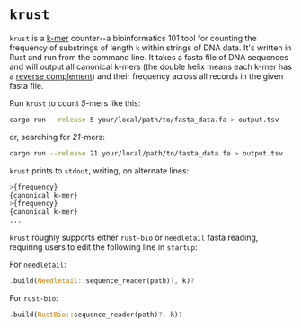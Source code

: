 # `krust`

`krust` is a [k-mer](https://en.wikipedia.org/wiki/K-mer) counter--a bioinformatics 101 tool for counting the frequency of substrings of length `k` within strings of DNA data. It's written in Rust and run from the command line. It takes a fasta file of DNA sequences and will output all canonical k-mers (the double helix means each k-mer has a [reverse complement](https://en.wikipedia.org/wiki/Complementarity_(molecular_biology)#DNA_and_RNA_base_pair_complementarity)) and their frequency across all records in the given fasta file.

Run `krust` to count *5*-mers like this:

```bash
cargo run --release 5 your/local/path/to/fasta_data.fa > output.tsv
```

or, searching for *21*-mers:  

```bash
cargo run --release 21 your/local/path/to/fasta_data.fa > output.tsv
```

`krust` prints to `stdout`, writing, on alternate lines:

```bash
>{frequency}  
{canonical k-mer}
>{frequency}  
{canonical k-mer}  
...
```  

`krust` roughly supports either `rust-bio` or `needletail` fasta reading, requiring users to edit the following line in `startup`:

For `needletail`:

```rust
.build(Needletail::sequence_reader(path)?, k)?
```

For `rust-bio`:

```rust
.build(RustBio::sequence_reader(path)?, k)?
```
